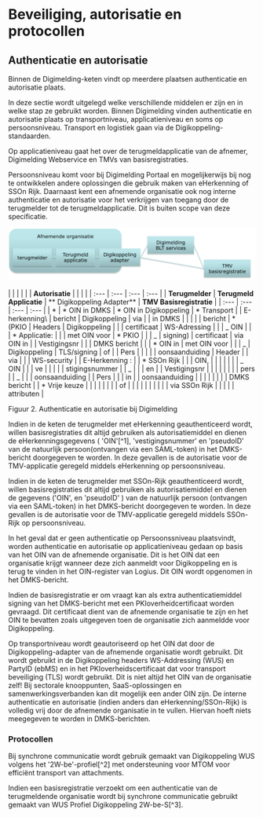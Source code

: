
# Beveiliging, autorisatie en protocollen

## Authenticatie en autorisatie

Binnen de Digimelding-keten vindt op meerdere plaatsen authenticatie en
autorisatie plaats.

In deze sectie wordt uitgelegd welke verschillende middelen er zijn en
in welke stap ze gebruikt worden. Binnen Digimelding vinden
authenticatie en autorisatie plaats op transportniveau, applicatieniveau
en soms op persoonsniveau. Transport en logistiek gaan via de
Digikoppeling-standaarden.

Op applicatieniveau gaat het over de terugmeldapplicatie van de afnemer,
Digimelding Webservice en TMVs van basisregistraties.

Persoonsniveau komt voor bij Digimelding Portaal en mogelijkerwijs bij
nog te ontwikkelen andere oplossingen die gebruik maken van eHerkenning
of SSOn Rijk. Daarnaast kent een afnemende organisatie ook nog interne
authenticatie en autorisatie voor het verkrijgen van toegang door de
terugmelder tot de terugmeldapplicatie. Dit is buiten scope van deze
specificatie.

![Authenticatie en autorisatie bij Digimelding](images/image2.png "Authenticatie en autorisatie bij Digimelding")


|                 |                |                |                |
| **Autorisatie** |                |                |                |
|     :---        |    :---        |    :---        |    :---        |
| **Terugmelder** | **Terugmeld Applicatie**   | ** Digikoppeling Adapter** | **TMV Basisregistratie**           |
|     :---        |    :---        |    :---        |    :---        |
| \*             | \* OIN in DMKS | \* OIN in Digikoppeling     | \* Transport   |
| E-herkenning\  | bericht        | Digikoppeling  | via            |
| in DMKS        |                |                |                |
| bericht        | \* (PKIO       | Headers        | Digikoppeling  |
|                | certificaat    | WS-Adressing   |                |
| \_ OIN         |                |                | \* Applicatie: |
|                | met OIN voor   | \* PKIO        |                |
| \_             | signing)       | certificaat    | via OIN in     |
| Vestigingsnr   |                |                | DMKS bericht   |
|                | \* OIN in      | met OIN voor   |                |
| \_             | Digikoppeling  | TLS/signing    | of             |
| Pers           |                |                |                |
| oonsaanduiding | Header         |                | via            |
|                | WS-security    |                | E-Herkenning : |
| \* SSOn Rijk   |                |                | OIN,           |
|                |                |                |                |
| \_ OIN         |                |                | ve             |
|                |                |                | stigingsnummer |
| \_             |                |                | en             |
| Vestigingsnr   |                |                |                |
|                |                |                | pers           |
| \_             |                |                | oonsaanduiding |
| Pers           |                |                | in             |
| oonsaanduiding |                |                |                |
|                |                |                | DMKS bericht   |
| \* Vrije keuze |                |                |                |
|                |                |                | of             |
|                |                |                |                |
|                |                |                | via SSOn Rijk  |
|                |                |                | attributen     |

Figuur 2. Authenticatie en autorisatie bij Digimelding

Indien in de keten de terugmelder met eHerkenning geauthenticeerd wordt,
willen basisregistraties dit altijd gebruiken als autorisatiemiddel en
dienen de eHerkenningsgegevens ( 'OIN'[^1], 'vestigingsnummer' en
'pseudoID' van de natuurlijk persoon(ontvangen via een SAML-token) in
het DMKS-bericht doorgegeven te worden. In deze gevallen is de
autorisatie voor de TMV-applicatie geregeld middels eHerkenning op
persoonsniveau.

Indien in de keten de terugmelder met SSOn-Rijk geauthenticeerd wordt,
willen basisregistraties dit altijd gebruiken als autorisatiemiddel en
dienen de gegevens ('OIN', en 'pseudoID' ) van de natuurlijk persoon
(ontvangen via een SAML-token) in het DMKS-bericht doorgegeven te
worden. In deze gevallen is de autorisatie voor de TMV-applicatie
geregeld middels SSOn-Rijk op persoonsniveau.

In het geval dat er geen authenticatie op Persoonssniveau plaatsvindt,
worden authenticatie en autorisatie op applicatieniveau gedaan op basis
van het OIN van de afnemende organisatie. Dit is het OIN dat een
organisatie krijgt wanneer deze zich aanmeldt voor Digikoppeling en is
terug te vinden in het OIN-register van Logius. Dit OIN wordt opgenomen
in het DMKS-bericht.

Indien de basisregistratie er om vraagt kan als extra
authenticatiemiddel signing van het DMKS-bericht met een
PKIoverheidcertificaat worden gevraagd. Dit certificaat dient van de
afnemende organisatie te zijn en het OIN te bevatten zoals uitgegeven
toen de organisatie zich aanmeldde voor Digikoppeling.

Op transportniveau wordt geautoriseerd op het OIN dat door de
Digikoppeling-adapter van de afnemende organisatie wordt gebruikt. Dit
wordt gebruikt in de Digikoppeling headers WS-Addressing (WUS) en
PartyID (ebMS) en in het PKIoverheidscertificaat dat voor transport
beveiliging (TLS) wordt gebruikt. Dit is niet altijd het OIN van de
organisatie zelf! Bij sectorale knooppunten, SaaS-oplossingen en
samenwerkingsverbanden kan dit mogelijk een ander OIN zijn. De interne
authenticatie en autorisatie (indien anders dan eHerkenning/SSOn-Rijk)
is volledig vrij door de afnemende organisatie in te vullen. Hiervan
hoeft niets meegegeven te worden in DMKS-berichten.

### Protocollen

Bij synchrone communicatie wordt gebruik gemaakt van Digikoppeling WUS
volgens het '2W-be'-profiel[^2] met ondersteuning voor MTOM voor
efficiënt transport van attachments.

Indien een basisregistratie verzoekt om een authenticatie van de
terugmeldende organisatie wordt bij synchrone communicatie gebruikt
gemaakt van WUS Profiel Digikoppeling 2W-be-S[^3].
